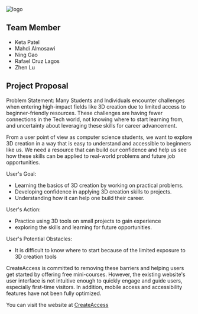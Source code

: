 ![logo](logo.jpg)

## Team Member
- Keta Patel
- Mahdi Almosawi
- Ning Gao
- Rafael Cruz Lagos
- Zhen Lu

## Project Proposal 
Problem Statement: Many Students and Individuals encounter challenges when entering high-impact fields like 3D creation due to limited access to beginner-friendly resources. These challenges are having fewer connections in the Tech world, not knowing where to start learning from, and uncertainty about leveraging these skills for career advancement.

From a user point of view as computer science students, we want to explore 3D creation in a way that is easy to understand and accessible to beginners like us. We need a resource that can build our confidence and help us see how these skills can be applied to real-world problems and future job opportunities.

User's Goal: 
- Learning the basics of 3D creation by working on practical problems.
- Developing confidence in applying 3D creation skills to projects.
- Understanding how it can help one build their career.

User's Action: 
- Practice using 3D tools on small projects to gain experience
- exploring the skills and learning for future opportunities.

User's Potential Obstacles: 
- It is difficult to know where to start because of the limited exposure to 3D creation tools

CreateAccess is committed to removing these barriers and helping users get started by offering free mini-courses. However, the existing website's user interface is not intuitive enough to quickly engage and guide users, especially first-time visitors. In addition, mobile access and accessibility features have not been fully optimized.


You can visit the website at [CreateAccess](https://createaccess.org/)

